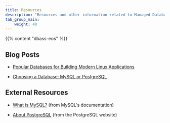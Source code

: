 ```yaml
---
title: Resources
description: "Resources and other information related to Managed Databases including videos, blog posts, community posts, and press releases."
tab_group_main:
    weight: 40
---
```


{{% content "dbass-eos" %}}

## Blog Posts

- [Popular Databases for Building Modern Linux Applications](https://www.linode.com/blog/databases/popular-databases-for-building-modern-linux-applications/)

- [Choosing a Database: MySQL or PostgreSQL](https://www.linode.com/blog/databases/choosing-a-database-mysql-or-postgresql/)

## External Resources

- [What is MySQL?](https://dev.mysql.com/doc/refman/8.0/en/what-is-mysql.html) (from MySQL's documentation)

- [About PostgreSQL](https://www.postgresql.org/about/) (from the PostgreSQL website)